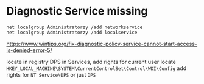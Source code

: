 # Diagnostic Service missing

```
net localgroup Administratorzy /add networkservice
net localgroup Administratorzy /add localservice
```
https://www.wintips.org/fix-diagnostic-policy-service-cannot-start-access-is-denied-error-5/

locate in registry
DPS in Services, add rights for current user
locate 
`HKEY_LOCAL_MACHINE\SYSTEM\CurrentControlSet\Control\WDI\Config`
add rights for `NT Service\DPS` or just `DPS`
